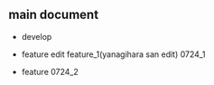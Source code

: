 ## main document

* develop 

* feature edit feature_1(yanagihara san edit) 0724_1

* feature 0724_2



